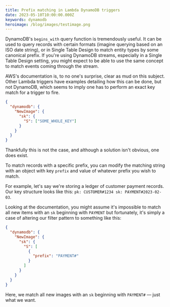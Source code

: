 ```yaml
---
title: Prefix matching in Lambda DynamoDB triggers
date: 2023-05-10T10:00:00.000Z
keywords: dynamodb
heroimage: /blog/images/testimage.png
---
```


DynamoDB's `begins_with` query function is tremendously useful. It can be used to query records with certain formats (imagine querying based on an ISO date string), or in Single Table Design to match entity types by some canonical prefix. If you're using DynamoDB streams, especially in a Single Table Design setting, you might expect to be able to use the same concept to match events coming through the stream.

AWS's documentation is, to no one's surprise, clear as mud on this subject. Other Lambda triggers have examples detailing how this can be done, but not DynamoDB, which seems to imply one has to perform an exact key match for a trigger to fire.

```json
{
  "dynamodb": {
    "NewImage": {
      "sk": {
        "S": ["SOME_WHOLE_KEY"]
      }
    }
  }
}
```

Thankfully this is not the case, and although a solution isn't obvious, one does exist.

To match records with a specific prefix, you can modify the matching string with an object with key `prefix` and value of whatever prefix you wish to match.

For example, let's say we're storing a ledger of customer payment records. Our key structure looks like this: `pk: CUSTOMER#1234 sk: PAYMENT#2023-02-03`.

Looking at the documentation, you might assume it's impossible to match all new items with an `sk` beginning with `PAYMENT` but fortunately, it's simply a case of altering our filter pattern to something like this:

```json
{
  "dynamodb": {
    "NewImage": {
      "sk": {
        "S": [
          {
            "prefix": "PAYMENT#"
          }
        ]
      }
    }
  }
}
```

Here, we match all new images with an `sk` beginning with `PAYMENT#` — just what we want.
